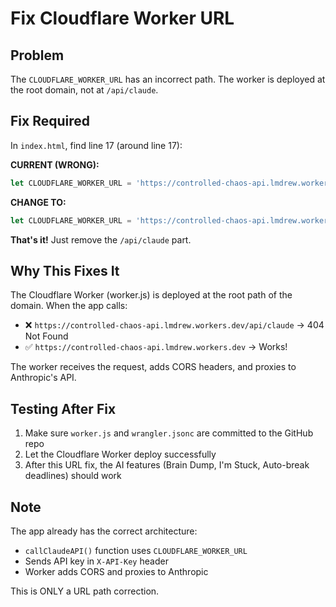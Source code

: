 # Fix Cloudflare Worker URL

## Problem
The `CLOUDFLARE_WORKER_URL` has an incorrect path. The worker is deployed at the root domain, not at `/api/claude`.

## Fix Required

In `index.html`, find line 17 (around line 17):

**CURRENT (WRONG):**
```javascript
let CLOUDFLARE_WORKER_URL = 'https://controlled-chaos-api.lmdrew.workers.dev/api/claude';
```

**CHANGE TO:**
```javascript
let CLOUDFLARE_WORKER_URL = 'https://controlled-chaos-api.lmdrew.workers.dev';
```

**That's it!** Just remove the `/api/claude` part.

## Why This Fixes It

The Cloudflare Worker (worker.js) is deployed at the root path of the domain. When the app calls:
- ❌ `https://controlled-chaos-api.lmdrew.workers.dev/api/claude` → 404 Not Found
- ✅ `https://controlled-chaos-api.lmdrew.workers.dev` → Works!

The worker receives the request, adds CORS headers, and proxies to Anthropic's API.

## Testing After Fix

1. Make sure `worker.js` and `wrangler.jsonc` are committed to the GitHub repo
2. Let the Cloudflare Worker deploy successfully
3. After this URL fix, the AI features (Brain Dump, I'm Stuck, Auto-break deadlines) should work

## Note

The app already has the correct architecture:
- `callClaudeAPI()` function uses `CLOUDFLARE_WORKER_URL`
- Sends API key in `X-API-Key` header
- Worker adds CORS and proxies to Anthropic

This is ONLY a URL path correction.
